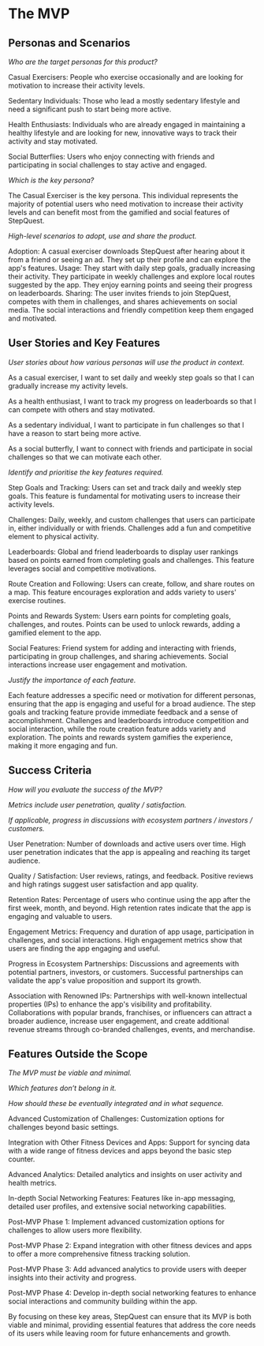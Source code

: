 # The MVP

## Personas and Scenarios

*Who are the target personas for this product?*

Casual Exercisers: People who exercise occasionally and are looking for motivation to increase their activity levels.

Sedentary Individuals: Those who lead a mostly sedentary lifestyle and need a significant push to start being more active.

Health Enthusiasts: Individuals who are already engaged in maintaining a healthy lifestyle and are looking for new, innovative ways to track their activity and stay motivated.

Social Butterflies: Users who enjoy connecting with friends and participating in social challenges to stay active and engaged.

*Which is the key persona?*

The Casual Exerciser is the key persona. This individual represents the majority of potential users who need motivation to increase their activity levels and can benefit most from the gamified and social features of StepQuest.

*High-level scenarios to adopt, use and share the product.*

Adoption: A casual exerciser downloads StepQuest after hearing about it from a friend or seeing an ad. They set up their profile and can explore the app's features.
Usage: They start with daily step goals, gradually increasing their activity. They participate in weekly challenges and explore local routes suggested by the app. They enjoy earning points and seeing their progress on leaderboards.
Sharing: The user invites friends to join StepQuest, competes with them in challenges, and shares achievements on social media. The social interactions and friendly competition keep them engaged and motivated.

## User Stories and Key Features

*User stories about how various personas will use the product in context.*

As a casual exerciser, I want to set daily and weekly step goals so that I can gradually increase my activity levels.

As a health enthusiast, I want to track my progress on leaderboards so that I can compete with others and stay motivated.

As a sedentary individual, I want to participate in fun challenges so that I have a reason to start being more active.

As a social butterfly, I want to connect with friends and participate in social challenges so that we can motivate each other.

*Identify and prioritise the key features required.*

Step Goals and Tracking: Users can set and track daily and weekly step goals. This feature is fundamental for motivating users to increase their activity levels.

Challenges: Daily, weekly, and custom challenges that users can participate in, either individually or with friends. Challenges add a fun and competitive element to physical activity.

Leaderboards: Global and friend leaderboards to display user rankings based on points earned from completing goals and challenges. This feature leverages social and competitive motivations.

Route Creation and Following: Users can create, follow, and share routes on a map. This feature encourages exploration and adds variety to users' exercise routines.

Points and Rewards System: Users earn points for completing goals, challenges, and routes. Points can be used to unlock rewards, adding a gamified element to the app.

Social Features: Friend system for adding and interacting with friends, participating in group challenges, and sharing achievements. Social interactions increase user engagement and motivation.

*Justify the importance of each feature.*

Each feature addresses a specific need or motivation for different personas, ensuring that the app is engaging and useful for a broad audience. The step goals and tracking feature provide immediate feedback and a sense of accomplishment. Challenges and leaderboards introduce competition and social interaction, while the route creation feature adds variety and exploration. The points and rewards system gamifies the experience, making it more engaging and fun.

## Success Criteria

*How will you evaluate the success of the MVP?*

*Metrics include user penetration, quality / satisfaction.*

*If applicable, progress in discussions with ecosystem partners / investors / customers.*

User Penetration: Number of downloads and active users over time. High user penetration indicates that the app is appealing and reaching its target audience.

Quality / Satisfaction: User reviews, ratings, and feedback. Positive reviews and high ratings suggest user satisfaction and app quality.

Retention Rates: Percentage of users who continue using the app after the first week, month, and beyond. High retention rates indicate that the app is engaging and valuable to users.

Engagement Metrics: Frequency and duration of app usage, participation in challenges, and social interactions. High engagement metrics show that users are finding the app engaging and useful.

Progress in Ecosystem Partnerships: Discussions and agreements with potential partners, investors, or customers. Successful partnerships can validate the app's value proposition and support its growth. 

Association with Renowned IPs: Partnerships with well-known intellectual properties (IPs) to enhance the app's visibility and profitability. Collaborations with popular brands, franchises, or influencers can attract a broader audience, increase user engagement, and create additional revenue streams through co-branded challenges, events, and merchandise.

## Features Outside the Scope

*The MVP must be viable and minimal.*

*Which features don’t belong in it.*

*How should these be eventually integrated and in what sequence.*

Advanced Customization of Challenges: Customization options for challenges beyond basic settings.

Integration with Other Fitness Devices and Apps: Support for syncing data with a wide range of fitness devices and apps beyond the basic step counter.

Advanced Analytics: Detailed analytics and insights on user activity and health metrics.

In-depth Social Networking Features: Features like in-app messaging, detailed user profiles, and extensive social networking capabilities.

Post-MVP Phase 1: Implement advanced customization options for challenges to allow users more flexibility.

Post-MVP Phase 2: Expand integration with other fitness devices and apps to offer a more comprehensive fitness tracking solution.

Post-MVP Phase 3: Add advanced analytics to provide users with deeper insights into their activity and progress.

Post-MVP Phase 4: Develop in-depth social networking features to enhance social interactions and community building within the app.

By focusing on these key areas, StepQuest can ensure that its MVP is both viable and minimal, providing essential features that address the core needs of its users while leaving room for future enhancements and growth.
